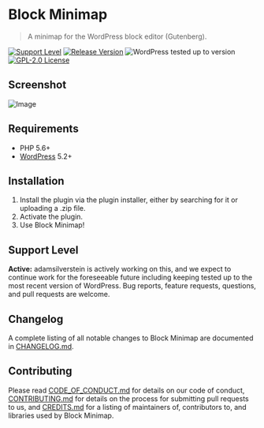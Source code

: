 # Block Minimap

> A minimap for the WordPress block editor (Gutenberg).

[![Support Level](https://img.shields.io/badge/support-active-green.svg)](#support-level) [![Release Version](https://img.shields.io/github/release/adamsilverstein/block-minimap.svg)](https://github.com/adamsilverstein/block-minimap/releases/latest) ![WordPress tested up to version](https://img.shields.io/badge/WordPress-v5.2%20tested-success.svg) [![GPL-2.0 License](https://img.shields.io/github/license/adamsilverstein/block-minimap.svg)](https://github.com/adamsilverstein/block-minimap/blob/master/LICENSE.md)

## Screenshot

![Image](https://cl.ly/5dd7d76915ba/Add_New_Post_9_Develop_WordPress__WordPress_2019-10-10_23-45-34.jpg)

## Requirements

* PHP 5.6+
* [WordPress](http://wordpress.org/) 5.2+

## Installation

1. Install the plugin via the plugin installer, either by searching for it or uploading a .zip file.
1. Activate the plugin.
1. Use Block Minimap!

## Support Level

**Active:** adamsilverstein is actively working on this, and we expect to continue work for the foreseeable future including keeping tested up to the most recent version of WordPress.  Bug reports, feature requests, questions, and pull requests are welcome.

## Changelog

A complete listing of all notable changes to Block Minimap are documented in [CHANGELOG.md](https://github.com/adamsilverstein/block-minimap/blob/master/CHANGELOG.md).

## Contributing

Please read [CODE_OF_CONDUCT.md](https://github.com/adamsilverstein/block-minimap/blob/master/CODE_OF_CONDUCT.md) for details on our code of conduct, [CONTRIBUTING.md](https://github.com/adamsilverstein/block-minimap/blob/master/CONTRIBUTING.md) for details on the process for submitting pull requests to us, and [CREDITS.md](https://github.com/adamsilverstein/block-minimap/blob/master/CREDITS.md) for a listing of maintainers of, contributors to, and libraries used by Block Minimap.
